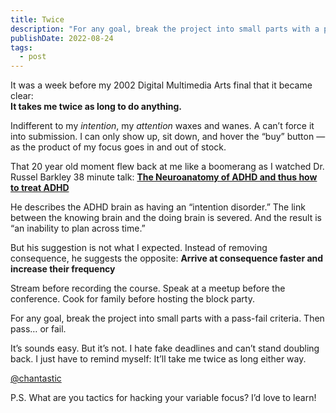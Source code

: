 ```yaml
---
title: Twice
description: "For any goal, break the project into small parts with a pass-fail criteria. Then pass… or fail."
publishDate: 2022-08-24
tags:
  - post
---
```


It was a week before my 2002 Digital Multimedia Arts final that it became clear:  
**It takes me twice as long to do anything.**

Indifferent to my *intention*, my *attention* waxes and wanes.
A can’t force it into submission.
I can only show up, sit down, and hover the “buy” button — as the product of my focus goes in and out of stock.

That 20 year old moment flew back at me like a boomerang as I watched Dr. Russel Barkley 38 minute talk: **[The Neuroanatomy of ADHD and thus how to treat ADHD](https://youtu.be/sPFmKu2S5XY)**

He describes the ADHD brain as having an “intention disorder.”
The link between the knowing brain and the doing brain is severed.
And the result is “an inability to plan across time.”

But his suggestion is not what I expected.
Instead of removing consequence, he suggests the opposite:
**Arrive at consequence faster and increase their frequency**

Stream before recording the course. Speak at a meetup before the conference. Cook for family before hosting the block party.

For any goal, break the project into small parts with a pass-fail criteria.
Then pass… or fail.

It’s sounds easy. But it’s not.
I hate fake deadlines and can’t stand doubling back.
I just have to remind myself:
It’ll take me twice as long either way.

[@chantastic](https://chan.dev/twitter)

P.S.
What are you tactics for hacking your variable focus?
I’d love to learn!
